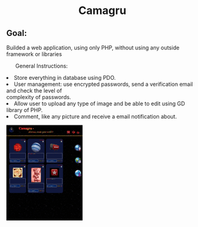<h1 align="center">Camagru </h1>
<h2>Goal: </h2>
<p> Builded a web application, using only PHP, without using  any outside framework or libraries</p>

<ul>General Instructions:</ul>
<li> Store everything in database using PDO.</li>
<li> User management: use encrypted passwords, send a verification email and check the level of </br> complexity of passwords.</li>
<li> Allow user to upload any type of image and be able to edit using GD library of PHP. </li>
<li> Comment, like any picture and receive a email notification about. </li>

![image](200w_d.gif)


